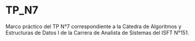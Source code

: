 # TP_N7
Marco práctico del TP N°7 correspondiente a la Cátedra de Algoritmos y Estructuras de Datos I de la Carrera de Analista de Sistemas del ISFT N°151.
